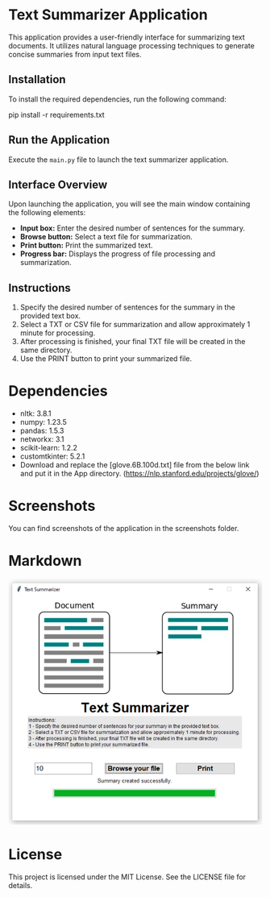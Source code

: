 # Text Summarizer Application

This application provides a user-friendly interface for summarizing text documents. It utilizes natural language processing techniques to generate concise summaries from input text files.

## Installation

To install the required dependencies, run the following command:

pip install -r requirements.txt

## Run the Application
Execute the `main.py` file to launch the text summarizer application.

## Interface Overview
Upon launching the application, you will see the main window containing the following elements:

- **Input box:** Enter the desired number of sentences for the summary.
- **Browse button:** Select a text file for summarization.
- **Print button:** Print the summarized text.
- **Progress bar:** Displays the progress of file processing and summarization.

## Instructions
1. Specify the desired number of sentences for the summary in the provided text box.
2. Select a TXT or CSV file for summarization and allow approximately 1 minute for processing.
3. After processing is finished, your final TXT file will be created in the same directory.
4. Use the PRINT button to print your summarized file.

# Dependencies
- nltk: 3.8.1
- numpy: 1.23.5
- pandas: 1.5.3
- networkx: 3.1
- scikit-learn: 1.2.2
- customtkinter: 5.2.1
- Download and replace the [glove.6B.100d.txt] file from the below link and put it in the App directory. (https://nlp.stanford.edu/projects/glove/)

# Screenshots
You can find screenshots of the application in the screenshots folder.

# Markdown
![Screenshot of the App environment](app_screenshots/Screenshot1.jpg)

# License
This project is licensed under the MIT License. See the LICENSE file for details.
